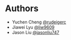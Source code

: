 # Authors

- Yuchen Cheng [@rudeigerc](https://github.com/rudeigerc)
- Jiawei Lyu [@ljw9609](https://github.com/ljw9609)
- Jason Liu [@jasonliu747](https://github.com/jasonliu747)
